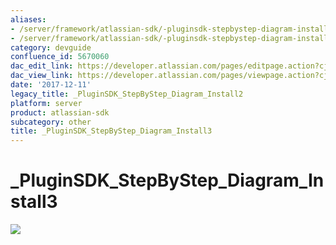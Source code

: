 ```yaml
---
aliases:
- /server/framework/atlassian-sdk/-pluginsdk-stepbystep-diagram-install2-5670060.html
- /server/framework/atlassian-sdk/-pluginsdk-stepbystep-diagram-install2-5670060.md
category: devguide
confluence_id: 5670060
dac_edit_link: https://developer.atlassian.com/pages/editpage.action?cjm=wozere&pageId=5670060
dac_view_link: https://developer.atlassian.com/pages/viewpage.action?cjm=wozere&pageId=5670060
date: '2017-12-11'
legacy_title: _PluginSDK_StepByStep_Diagram_Install2
platform: server
product: atlassian-sdk
subcategory: other
title: _PluginSDK_StepByStep_Diagram_Install3
---
```

# \_PluginSDK\_StepByStep\_Diagram\_Install3

<img src="/server/framework/atlassian-sdk/images/5865608.png" class="gliffy-macro-image" />






































































































